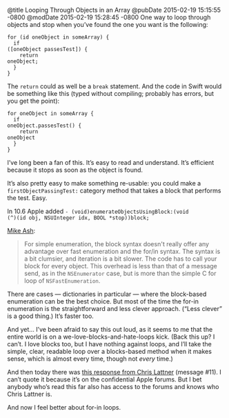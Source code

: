 @title Looping Through Objects in an Array
@pubDate 2015-02-19 15:15:55 -0800
@modDate 2015-02-19 15:28:45 -0800
One way to loop through objects and stop when you’ve found the one you want is the following:

<code>for (id oneObject in someArray) {</code><br />
<code>&nbsp;&nbsp;if ([oneObject passesTest]) {</code><br />
<code>&nbsp;&nbsp;&nbsp;&nbsp;return oneObject;</code><br />
<code>&nbsp;&nbsp;}</code><br />
<code>}</code>

The <code>return</code> could as well be a <code>break</code> statement. And the code in Swift would be something like this (typed without compiling; probably has errors, but you get the point):

<code>for oneObject in someArray {</code><br />
<code>&nbsp;&nbsp;if oneObject.passesTest() {</code><br />
<code>&nbsp;&nbsp;&nbsp;&nbsp;return oneObject</code><br />
<code>&nbsp;&nbsp;}</code><br />
<code>}</code>

I’ve long been a fan of this. It’s easy to read and understand. It’s efficient because it stops as soon as the object is found.

It’s also pretty easy to make something re-usable: you could make a <code>firstObjectPassingTest:</code> category method that takes a block that performs the test. Easy.

In 10.6 Apple added <code>- (void)enumerateObjects&#8203;UsingBlock:&#8203;(void (^)&#8203;(id obj, NSUInteger idx, BOOL *stop))block;</code>

<a href="https://www.mikeash.com/pyblog/friday-qa-2010-04-09-comparison-of-objective-c-enumeration-techniques.html">Mike Ash</a>:

>For simple enumeration, the block syntax doesn't really offer any advantage over fast enumeration and the for/in syntax. The syntax is a bit clumsier, and iteration is a bit slower. The code has to call your block for every object. This overhead is less than that of a message send, as in the <code>NSEnumerator</code> case, but is more than the simple C for loop of <code>NSFastEnumeration</code>.

There are cases — dictionaries in particular — where the block-based enumeration can be the best choice. But most of the time the for-in enumeration is the straightforward and less clever approach. (“Less clever” is a good thing.) It’s faster too.

And yet… I’ve been afraid to say this out loud, as it seems to me that the entire world is on a we-love-blocks-and-hate-loops kick. (Back this up? I can’t. I love blocks too, but I have nothing against loops, and I’ll take the simple, clear, readable loop over a blocks-based method when it makes sense, which is almost every time, though not *every* time.)

And then today there was <a href="https://devforums.apple.com/message/1105131#1105131">this response from Chris Lattner</a> (message #11). I can’t quote it because it’s on the confidential Apple forums. But I bet anybody who’s read this far also has access to the forums and knows who Chris Lattner is.

And now I feel better about for-in loops.

